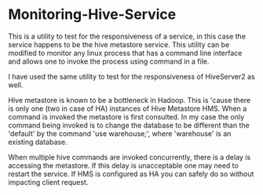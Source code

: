 # Monitoring-Hive-Service
This is a utility to test for the responsiveness of a service, in this case the service happens to be the hive metastore service.
This utility can be modified to monitor any linux process that has a command line interface and allows one to invoke the 
process using command in a file.

I have used the same utility to test for the responsiveness of HiveServer2 as well.

Hive metastore is known to be a bottleneck in Hadoop. This is 'cause there is only one (two in case of HA) instances of Hive Metastore HMS.
When a command is invoked the metastore is first consulted. In my case the only command being invoked is to change the database 
to be different than the 'default' by the command 'use warehouse;', where 'warehouse' is an existing database.

When multiple hive commands are invoked concurrently, there is a delay is accessing the metastore. If this delay is unacceptable
one may need to restart the service. If HMS is configured as HA you can safely do so without impacting client request.
